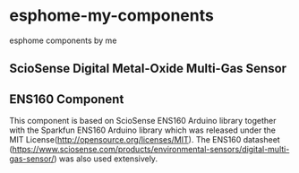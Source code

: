 # esphome-my-components
esphome components by me

## ScioSense Digital Metal-Oxide Multi-Gas Sensor

## ENS160 Component
This component is based on ScioSense ENS160 Arduino library together with
the Sparkfun ENS160 Arduino library which was released under the MIT License(http://opensource.org/licenses/MIT).
The ENS160 datasheet (https://www.sciosense.com/products/environmental-sensors/digital-multi-gas-sensor/)
was also used extensively.
